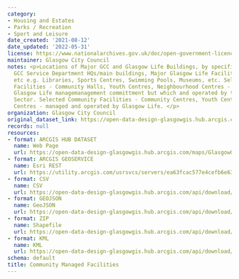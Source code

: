 ```yaml
---
category:
- Housing and Estates
- Parks / Recreation
- Sport and Leisure
date_created: '2021-08-12'
date_updated: '2022-05-31'
license: https://www.nationalarchives.gov.uk/doc/open-government-licence/version/3/
maintainer: Glasgow City Council
notes: <p>Locations of Major GCC and Glasgow Life Buildings, by specified type. Includes
  GCC Service Department HQs/main buildings, Major Glasgow Life Facilities, ALEO HQs
  etc e.g. Libraries, Sports Centres, Swimming Pools, Museums, etc. Selected Community
  Facilities - Community Halls, Youth Centres, Neighbourhood Centres - which have
  Glasgow Life managemanagement committment but which and operated by the Voluntary
  Sector. Selected Community Facilities - Community Centres, Youth Centres, Recreation
  Centres - managed and operated by Glasgow Life. </p>
organization: Glasgow City Council
original_dataset_link: https://open-data-design-glasgowgis.hub.arcgis.com/maps/GlasgowGIS::community-managed-facilities-1
records: null
resources:
- format: ARCGIS HUB DATASET
  name: Web Page
  url: https://open-data-design-glasgowgis.hub.arcgis.com/maps/GlasgowGIS::community-managed-facilities-1
- format: ARCGIS GEOSERVICE
  name: Esri REST
  url: https://utility.arcgis.com/usrsvcs/servers/ea63fcac577e4cefb6e632cd8d84365b/rest/services/OPEN_DATA/Public_Buildings/MapServer/2
- format: CSV
  name: CSV
  url: https://open-data-design-glasgowgis.hub.arcgis.com/api/download/v1/items/ea63fcac577e4cefb6e632cd8d84365b/csv?layers=2
- format: GEOJSON
  name: GeoJSON
  url: https://open-data-design-glasgowgis.hub.arcgis.com/api/download/v1/items/ea63fcac577e4cefb6e632cd8d84365b/geojson?layers=2
- format: ZIP
  name: Shapefile
  url: https://open-data-design-glasgowgis.hub.arcgis.com/api/download/v1/items/ea63fcac577e4cefb6e632cd8d84365b/shapefile?layers=2
- format: KML
  name: KML
  url: https://open-data-design-glasgowgis.hub.arcgis.com/api/download/v1/items/ea63fcac577e4cefb6e632cd8d84365b/kml?layers=2
schema: default
title: Community Managed Facilities
---
```

